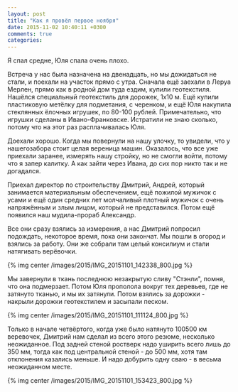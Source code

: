 ```yaml
---
layout: post
title: "Как я провёл первое ноября"
date: 2015-11-02 10:40:11 +0300
comments: true
categories: 
---
```

Я спал средне, Юля спала очень плохо.

Встреча у нас была назначена на двенадцать, но мы дожидаться не стали, и поехали на участок прямо с утра. Сначала ещё заехали в Леруа Мерлен, прямо как в родной дом туда ездим, купили геотекстиля. Нашёлся специальный геотекстиль для дорожек, 1х10 м. Ещё купили пластиковую метёлку для подметания, с черенком, и ещё Юля накупила стеклянных ёлочных игрушек, по 80-100 рублей. Примечательно, что игрушки сделаны в Ивано-Франковске. Истратили не знаю сколько, потому что на этот раз расплачивалась Юля.

Доехали хорошо. Когда мы повернули на нашу улочку, то увидели, что у нашегозабора стоит целая вереница машин. Оказалось, что все уже приехали заранее, измерять нашу стройку, но не смогли войти, потому что я запер калитку. А как зайти через Ивана, до сих пор никто так и не догадался.

Приехал директор по строительству Дмитрий, Андрей, который занимается материальным обеспечением, ещё пожилой мужичок с усами и ещё один средних лет молчаливый плотный мужичок с очень напряжённым и злым лицом, который не представился. Потом ещё появился наш мудила-прораб Александр.

Все они сразу взялись за измерения, а нас Дмитрий попросил подождать, некоторое время, пока они закончат. Мы пошли в огород и взялись за работу. Они же собрали там целый консилиум и стали натягивать верёвочки.

{% img center /images/2015/IMG_20151101_142338_800.jpg %}

Мы завернули в ткань последнюю незакрытую сливу "Стэнли", помня, что она подмерзает. Потом Юля прополола вокруг тех деревьев, где не затянуто тканью, и мы их затянули. Потом взялись за дорожки - накрыли дорожки геотекстилем и засыпали песком.

{% img center /images/2015/IMG_20151101_111124_800.jpg %}

Только в начале четвёртого, когда уже было натянуто 100500 км веревочек, Дмитрий нам сделал из всего этого резюме, несколько неожиданное. Под задней стеной ростверк надо уширить всего лишь до 350 мм, тогда как под центральной стеной - до 500 мм, хотя там отклонения казались меньше. И надо добурить одну сваю - в весьма неожиданном месте.

{% img center /images/2015/IMG_20151101_153423_800.jpg %}

